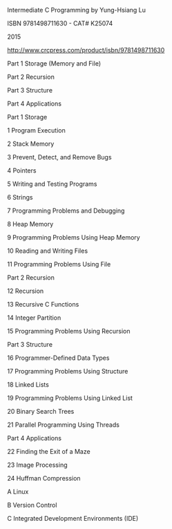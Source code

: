 Intermediate C Programming by Yung-Hsiang Lu

ISBN 9781498711630 - CAT# K25074

2015

http://www.crcpress.com/product/isbn/9781498711630

Part 1 Storage (Memory and File)

Part 2 Recursion

Part 3 Structure

Part 4 Applications

Part 1 Storage

1 Program Execution

2 Stack Memory

3 Prevent, Detect, and Remove Bugs

4 Pointers

5 Writing and Testing Programs

6 Strings

7 Programming Problems and Debugging

8 Heap Memory

9 Programming Problems Using Heap Memory

10 Reading and Writing Files

11 Programming Problems Using File

Part 2 Recursion

12 Recursion

13 Recursive C Functions

14 Integer Partition

15 Programming Problems Using Recursion

Part 3 Structure

16 Programmer-Defined Data Types

17 Programming Problems Using Structure

18 Linked Lists

19 Programming Problems Using Linked List

20 Binary Search Trees

21 Parallel Programming Using Threads

Part 4 Applications

22 Finding the Exit of a Maze

23 Image Processing

24 Huffman Compression

A Linux

B Version Control

C Integrated Development Environments (IDE)
